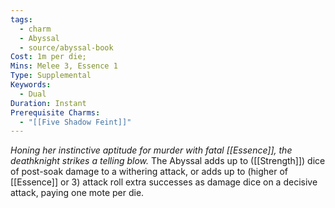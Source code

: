 ```yaml
---
tags:
  - charm
  - Abyssal
  - source/abyssal-book
Cost: 1m per die; 
Mins: Melee 3, Essence 1
Type: Supplemental
Keywords:
  - Dual
Duration: Instant
Prerequisite Charms:
  - "[[Five Shadow Feint]]"
---
```

*Honing her instinctive aptitude for murder with fatal [[Essence]], the deathknight strikes a telling blow.*
The Abyssal adds up to ([[Strength]]) dice of post-soak damage to a withering attack, or adds up to (higher of [[Essence]] or 3) attack roll extra successes as damage dice on a decisive attack, paying one mote per die.